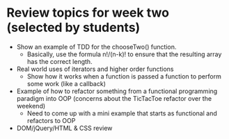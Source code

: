 # Review topics for week two (selected by students)

  - Show an example of TDD for the chooseTwo() function.
      + Basically, use the formula n!/(n-k)! to ensure that the resulting array has the correct length.
  - Real world uses of iterators and higher order functions
      + Show how it works when a function is passed a function to perform some work (like a callback)
  - Example of how to refactor something from a functional programming paradigm into OOP (concerns about the TicTacToe refactor over the weekend)
      + Need to come up with a mini example that starts as functional and refactors to OOP
  - DOM/jQuery/HTML & CSS review